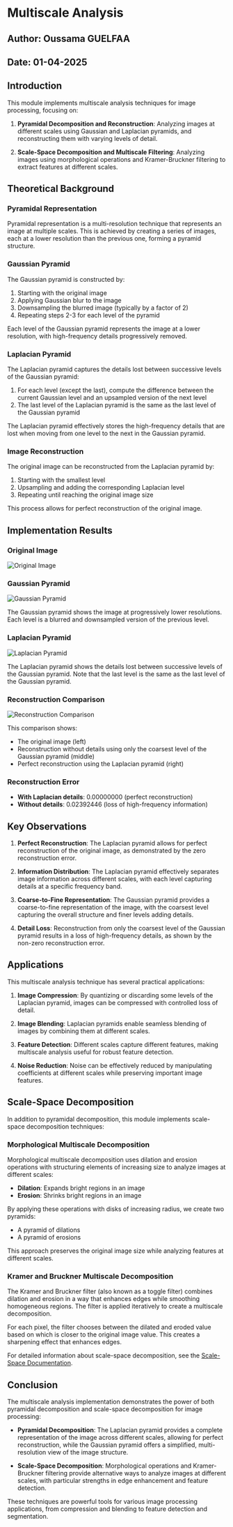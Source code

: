 # Multiscale Analysis

## Author: Oussama GUELFAA
## Date: 01-04-2025

## Introduction

This module implements multiscale analysis techniques for image processing, focusing on:

1. **Pyramidal Decomposition and Reconstruction**: Analyzing images at different scales using Gaussian and Laplacian pyramids, and reconstructing them with varying levels of detail.

2. **Scale-Space Decomposition and Multiscale Filtering**: Analyzing images using morphological operations and Kramer-Bruckner filtering to extract features at different scales.

## Theoretical Background

### Pyramidal Representation

Pyramidal representation is a multi-resolution technique that represents an image at multiple scales. This is achieved by creating a series of images, each at a lower resolution than the previous one, forming a pyramid structure.

### Gaussian Pyramid

The Gaussian pyramid is constructed by:
1. Starting with the original image
2. Applying Gaussian blur to the image
3. Downsampling the blurred image (typically by a factor of 2)
4. Repeating steps 2-3 for each level of the pyramid

Each level of the Gaussian pyramid represents the image at a lower resolution, with high-frequency details progressively removed.

### Laplacian Pyramid

The Laplacian pyramid captures the details lost between successive levels of the Gaussian pyramid:
1. For each level (except the last), compute the difference between the current Gaussian level and an upsampled version of the next level
2. The last level of the Laplacian pyramid is the same as the last level of the Gaussian pyramid

The Laplacian pyramid effectively stores the high-frequency details that are lost when moving from one level to the next in the Gaussian pyramid.

### Image Reconstruction

The original image can be reconstructed from the Laplacian pyramid by:
1. Starting with the smallest level
2. Upsampling and adding the corresponding Laplacian level
3. Repeating until reaching the original image size

This process allows for perfect reconstruction of the original image.

## Implementation Results

### Original Image
![Original Image](../../output/multiscale/original_image.png)

### Gaussian Pyramid
![Gaussian Pyramid](../../output/multiscale/gaussian_pyramid.png)

The Gaussian pyramid shows the image at progressively lower resolutions. Each level is a blurred and downsampled version of the previous level.

### Laplacian Pyramid
![Laplacian Pyramid](../../output/multiscale/laplacian_pyramid.png)

The Laplacian pyramid shows the details lost between successive levels of the Gaussian pyramid. Note that the last level is the same as the last level of the Gaussian pyramid.

### Reconstruction Comparison
![Reconstruction Comparison](../../output/multiscale/reconstruction_comparison.png)

This comparison shows:
- The original image (left)
- Reconstruction without details using only the coarsest level of the Gaussian pyramid (middle)
- Perfect reconstruction using the Laplacian pyramid (right)

### Reconstruction Error

- **With Laplacian details**: 0.00000000 (perfect reconstruction)
- **Without details**: 0.02392446 (loss of high-frequency information)

## Key Observations

1. **Perfect Reconstruction**: The Laplacian pyramid allows for perfect reconstruction of the original image, as demonstrated by the zero reconstruction error.

2. **Information Distribution**: The Laplacian pyramid effectively separates image information across different scales, with each level capturing details at a specific frequency band.

3. **Coarse-to-Fine Representation**: The Gaussian pyramid provides a coarse-to-fine representation of the image, with the coarsest level capturing the overall structure and finer levels adding details.

4. **Detail Loss**: Reconstruction from only the coarsest level of the Gaussian pyramid results in a loss of high-frequency details, as shown by the non-zero reconstruction error.

## Applications

This multiscale analysis technique has several practical applications:

1. **Image Compression**: By quantizing or discarding some levels of the Laplacian pyramid, images can be compressed with controlled loss of detail.

2. **Image Blending**: Laplacian pyramids enable seamless blending of images by combining them at different scales.

3. **Feature Detection**: Different scales capture different features, making multiscale analysis useful for robust feature detection.

4. **Noise Reduction**: Noise can be effectively reduced by manipulating coefficients at different scales while preserving important image features.

## Scale-Space Decomposition

In addition to pyramidal decomposition, this module implements scale-space decomposition techniques:

### Morphological Multiscale Decomposition

Morphological multiscale decomposition uses dilation and erosion operations with structuring elements of increasing size to analyze images at different scales:

- **Dilation**: Expands bright regions in an image
- **Erosion**: Shrinks bright regions in an image

By applying these operations with disks of increasing radius, we create two pyramids:
- A pyramid of dilations
- A pyramid of erosions

This approach preserves the original image size while analyzing features at different scales.

### Kramer and Bruckner Multiscale Decomposition

The Kramer and Bruckner filter (also known as a toggle filter) combines dilation and erosion in a way that enhances edges while smoothing homogeneous regions. The filter is applied iteratively to create a multiscale decomposition.

For each pixel, the filter chooses between the dilated and eroded value based on which is closer to the original image value. This creates a sharpening effect that enhances edges.

For detailed information about scale-space decomposition, see the [Scale-Space Documentation](scale_space.md).

## Conclusion

The multiscale analysis implementation demonstrates the power of both pyramidal decomposition and scale-space decomposition for image processing:

- **Pyramidal Decomposition**: The Laplacian pyramid provides a complete representation of the image across different scales, allowing for perfect reconstruction, while the Gaussian pyramid offers a simplified, multi-resolution view of the image structure.

- **Scale-Space Decomposition**: Morphological operations and Kramer-Bruckner filtering provide alternative ways to analyze images at different scales, with particular strengths in edge enhancement and feature detection.

These techniques are powerful tools for various image processing applications, from compression and blending to feature detection and segmentation.
